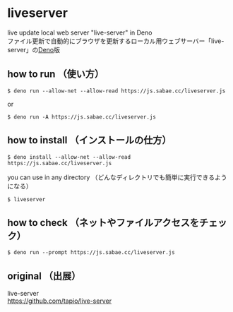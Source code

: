 # liveserver
live update local web server "live-server" in Deno  
ファイル更新で自動的にブラウザを更新するローカル用ウェブサーバー「live-server」の[Deno](https://deno.land/)版  

## how to run （使い方）
```
$ deno run --allow-net --allow-read https://js.sabae.cc/liveserver.js
```
or
```
$ deno run -A https://js.sabae.cc/liveserver.js
```

## how to install （インストールの仕方）
```
$ deno install --allow-net --allow-read https://js.sabae.cc/liveserver.js
```
you can use in any directory （どんなディレクトリでも簡単に実行できるようになる）
```
$ liveserver
```

## how to check （ネットやファイルアクセスをチェック）
```
$ deno run --prompt https://js.sabae.cc/liveserver.js
```

## original （出展）
live-server  
https://github.com/tapio/live-server  
